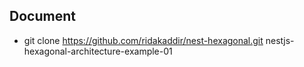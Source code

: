 ## Document

- git clone https://github.com/ridakaddir/nest-hexagonal.git nestjs-hexagonal-architecture-example-01